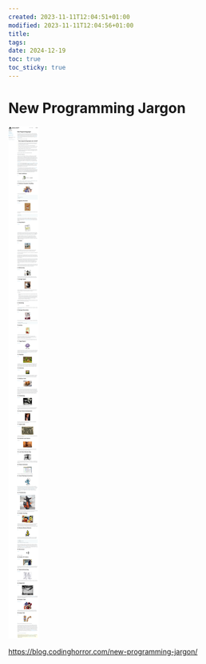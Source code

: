 ```yaml
---
created: 2023-11-11T12:04:51+01:00
modified: 2023-11-11T12:04:56+01:00
title: 
tags: 
date: 2024-12-19
toc: true
toc_sticky: true
---
```


# New Programming Jargon


![](../_asset/New-Programming-Jargon-20241219172131.jpg)

<https://blog.codinghorror.com/new-programming-jargon/>
